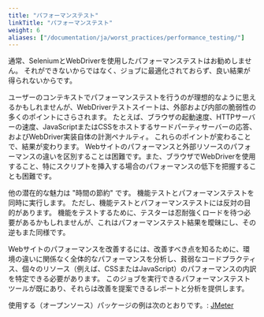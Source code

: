 ```yaml
---
title: "パフォーマンステスト"
linkTitle: "パフォーマンステスト"
weight: 6
aliases: ["/documentation/ja/worst_practices/performance_testing/"]
---
```



通常、SeleniumとWebDriverを使用したパフォーマンステストはお勧めしません。
それができないからではなく、ジョブに最適化されておらず、良い結果が得られないからです。

ユーザーのコンテキストでパフォーマンステストを行うのが理想的なように思えるかもしれませんが、WebDriverテストスイートは、外部および内部の脆弱性の多くのポイントにさらされます。
たとえば、ブラウザの起動速度、HTTPサーバーの速度、JavaScriptまたはCSSをホストするサードパーティサーバーの応答、およびWebDriver実装自体の計測ペナルティ。 これらのポイントが変わることで、結果が変わります。 Webサイトのパフォーマンスと外部リソースのパフォーマンスの違いを区別することは困難です。また、ブラウザでWebDriverを使用すること、特にスクリプトを挿入する場合のパフォーマンスの低下を把握することも困難です。

他の潜在的な魅力は "時間の節約" です。
機能テストとパフォーマンステストを同時に実行します。
ただし、機能テストとパフォーマンステストには反対の目的があります。
機能をテストするために、テスターは忍耐強くロードを待つ必要があるかもしれませんが、これはパフォーマンステスト結果を曖昧にし、その逆もまた同様です。

Webサイトのパフォーマンスを改善するには、改善すべき点を知るために、環境の違いに関係なく全体的なパフォーマンスを分析し、貧弱なコードプラクティス、個々のリソース（例えば、CSSまたはJavaScript）のパフォーマンスの内訳を特定できる必要があります。
このジョブを実行できるパフォーマンステストツールが既にあり、それらは改善を提案できるレポートと分析を提供します。

使用する（オープンソース）パッケージの例は次のとおりです。: [JMeter](//jmeter.apache.org/)
